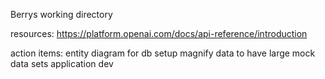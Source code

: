Berrys working directory

resources:
https://platform.openai.com/docs/api-reference/introduction


action items:
entity diagram for db setup
magnify data to have large mock data sets
application dev


